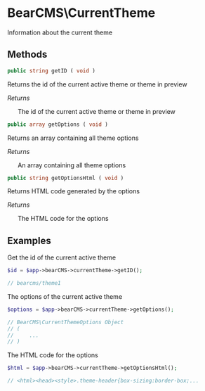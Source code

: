 # BearCMS\CurrentTheme
Information about the current theme

## Methods

```php
public string getID ( void )
```

Returns the id of the current active theme or theme in preview

_Returns_

&nbsp;&nbsp;&nbsp;&nbsp;&nbsp;&nbsp;The id of the current active theme or theme in preview

```php
public array getOptions ( void )
```

Returns an array containing all theme options

_Returns_

&nbsp;&nbsp;&nbsp;&nbsp;&nbsp;&nbsp;An array containing all theme options

```php
public string getOptionsHtml ( void )
```

Returns HTML code generated by the options

_Returns_

&nbsp;&nbsp;&nbsp;&nbsp;&nbsp;&nbsp;The HTML code for the options

## Examples

Get the id of the current active theme

```php
$id = $app->bearCMS->currentTheme->getID();

// bearcms/theme1
```

The options of the current active theme

```php
$options = $app->bearCMS->currentTheme->getOptions();

// BearCMS\CurrentThemeOptions Object
// (
//     ...
// )
```

The HTML code for the options

```php
$html = $app->bearCMS->currentTheme->getOptionsHtml();

// <html><head><style>.theme-header{box-sizing:border-box;...
```